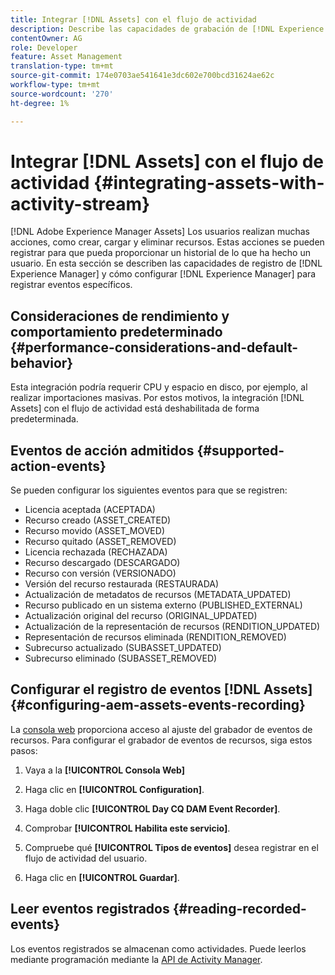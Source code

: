 ```yaml
---
title: Integrar [!DNL Assets] con el flujo de actividad
description: Describe las capacidades de grabación de [!DNL Experience Manager] y cómo configurarlo para registrar eventos específicos.
contentOwner: AG
role: Developer
feature: Asset Management
translation-type: tm+mt
source-git-commit: 174e0703ae541641e3dc602e700bcd31624ae62c
workflow-type: tm+mt
source-wordcount: '270'
ht-degree: 1%

---
```



# Integrar [!DNL Assets] con el flujo de actividad {#integrating-assets-with-activity-stream}

[!DNL Adobe Experience Manager Assets] Los usuarios realizan muchas acciones, como crear, cargar y eliminar recursos. Estas acciones se pueden registrar para que pueda proporcionar un historial de lo que ha hecho un usuario. En esta sección se describen las capacidades de registro de [!DNL Experience Manager] y cómo configurar [!DNL Experience Manager] para registrar eventos específicos.

## Consideraciones de rendimiento y comportamiento predeterminado {#performance-considerations-and-default-behavior}

Esta integración podría requerir CPU y espacio en disco, por ejemplo, al realizar importaciones masivas. Por estos motivos, la integración [!DNL Assets] con el flujo de actividad está deshabilitada de forma predeterminada.

## Eventos de acción admitidos {#supported-action-events}

Se pueden configurar los siguientes eventos para que se registren:

* Licencia aceptada (ACEPTADA)
* Recurso creado (ASSET_CREATED)
* Recurso movido (ASSET_MOVED)
* Recurso quitado (ASSET_REMOVED)
* Licencia rechazada (RECHAZADA)
* Recurso descargado (DESCARGADO)
* Recurso con versión (VERSIONADO)
* Versión del recurso restaurada (RESTAURADA)
* Actualización de metadatos de recursos (METADATA_UPDATED)
* Recurso publicado en un sistema externo (PUBLISHED_EXTERNAL)
* Actualización original del recurso (ORIGINAL_UPDATED)
* Actualización de la representación de recursos (RENDITION_UPDATED)
* Representación de recursos eliminada (RENDITION_REMOVED)
* Subrecurso actualizado (SUBASSET_UPDATED)
* Subrecurso eliminado (SUBASSET_REMOVED)

## Configurar el registro de eventos [!DNL Assets] {#configuring-aem-assets-events-recording}

La [consola web](/help/sites-deploying/configuring-osgi.md) proporciona acceso al ajuste del grabador de eventos de recursos. Para configurar el grabador de eventos de recursos, siga estos pasos:

1. Vaya a la **[!UICONTROL Consola Web]**

1. Haga clic en **[!UICONTROL Configuration]**.

1. Haga doble clic **[!UICONTROL Day CQ DAM Event Recorder]**.

1. Comprobar **[!UICONTROL Habilita este servicio]**.

1. Compruebe qué **[!UICONTROL Tipos de eventos]** desea registrar en el flujo de actividad del usuario.

1. Haga clic en **[!UICONTROL Guardar]**.

## Leer eventos registrados {#reading-recorded-events}

Los eventos registrados se almacenan como actividades. Puede leerlos mediante programación mediante la [API de Activity Manager](https://helpx.adobe.com/experience-manager/6-5/sites/developing/using/reference-materials/javadoc/com/adobe/granite/activitystreams/ActivityManager.html).
